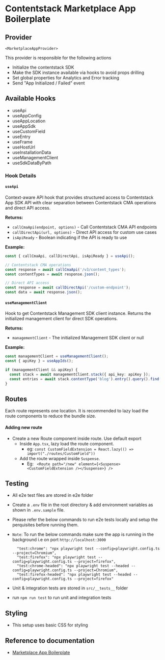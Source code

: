 # Contentstack Marketplace App Boilerplate

## Provider

`<MarketplaceAppProvider>`

This provider is responsible for the following actions

- Initialize the contentstack SDK
- Make the SDK instance available via hooks to avoid props drilling
- Set global properties for Analytics and Error tracking
- Send "App Initialized / Failed" event

## Available Hooks

- useApi
- useAppConfig
- useAppLocation
- useAppSdk
- useCustomField
- useEntry
- useFrame
- useHostUrl
- useInstallationData
- useManagementClient
- useSdkDataByPath

### Hook Details

#### `useApi`
Context-aware API hook that provides structured access to Contentstack App SDK API with clear separation between Contentstack CMA operations and direct API access.

**Returns:**
- `callCmaApi(endpoint, options)` - Call Contentstack CMA API endpoints
- `callDirectApi(url, options)` - Direct API access for custom use cases
- `isApiReady` - Boolean indicating if the API is ready to use

**Example:**
```typescript
const { callCmaApi, callDirectApi, isApiReady } = useApi();

// Contentstack CMA operations
const response = await callCmaApi('/v3/content_types');
const contentTypes = await response.json();

// Direct API access
const response = await callDirectApi('/custom-endpoint');
const data = await response.json();
```

#### `useManagementClient`
Hook to get Contentstack Management SDK client instance. Returns the initialized management client for direct SDK operations.

**Returns:**
- `managementClient` - The initialized Management SDK client or null

**Example:**
```typescript
const managementClient = useManagementClient();
const { apiKey } = useAppIds();

if (managementClient && apiKey) {
  const stack = await managementClient.stack({ api_key: apiKey });
  const entries = await stack.contentType('blog').entry().query().find();
}
```

## Routes

Each route represents one location. It is recommended to lazy load the route components to reduce the bundle
size.

#### Adding new route

- Create a new Route component inside route. Use default export
  - Inside `App.tsx`, lazy load the route component.
    - eg: `const CustomFieldExtension = React.lazy(() => import("./routes/CustomField"))`
  - Add the route wrapped inside `Suspense`.
    - Eg: ` <Route path="/new" element={<Suspense><CustomFieldExtension /></Suspense>} />`

## Testing

- All e2e test files are stored in e2e folder
- Create a `.env` file in the root directory & add environment variables as shown in `.env.sample` file.
- Please refer the below commands to run e2e tests locally and setup the perquisites before running them.
- `Note`: To run the below commands make sure the app is running in the background i.e on port `http://localhost:3000`

  ```
    "test:chrome": "npx playwright test --config=playwright.config.ts --project=Chromium",
    "test:firefox": "npx playwright test --config=playwright.config.ts --project=firefox",
    "test:chrome-headed": "npx playwright test --headed --config=playwright.config.ts --project=Chromium",
    "test:firefox-headed": "npx playwright test --headed --config=playwright.config.ts --project=firefox"
  ```

- Unit & integration tests are stored in `src/__tests__` folder
- run `npm run test` to run unit and integration tests

## Styling

- This setup uses basic CSS for styling

## Reference to documentation

- [Marketplace App Boilerplate](https://www.contentstack.com/docs/developers/developer-hub/marketplace-app-boilerplate/)
